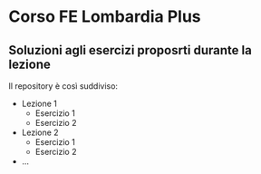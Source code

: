 # Corso FE Lombardia Plus
## Soluzioni agli esercizi proposrti durante la lezione
Il repository è così suddiviso: 
  * Lezione 1
    * Esercizio 1
    * Esercizio 2
  * Lezione 2 
    * Esercizio 1
    * Esercizio 2
  * ...

